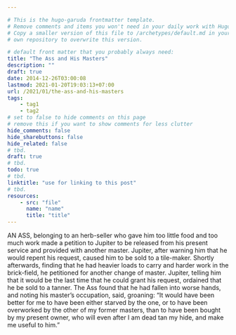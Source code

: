 ```yaml
---

# This is the hugo-garuda frontmatter template.
# Remove comments and items you won't need in your daily work with Hugo.
# Copy a smaller version of this file to /archetypes/default.md in your
# own repository to overwrite this version.

# default front matter that you probably always need:
title: "The Ass and His Masters"
description: ""
draft: true
date: 2014-12-26T03:00:08
lastmod: 2021-01-20T19:03:13+07:00
url: /2021/01/the-ass-and-his-masters
tags:
    - tag1
    - tag2
# set to false to hide comments on this page
# remove this if you want to show comments for less clutter
hide_comments: false
hide_sharebuttons: false
hide_related: false
# tbd.
draft: true
# tbd.
todo: true
# tbd.
linktitle: "use for linking to this post"
# tbd.
resources:
    - src: "file"
      name: "name"
      title: "title"
---
```

AN ASS, belonging to an herb-seller who gave him too little food and too much work made a petition to Jupiter to be released from his present service and provided with another master. Jupiter, after warning him that he would repent his request, caused him to be sold to a tile-maker. Shortly afterwards, finding that he had heavier loads to carry and harder work in the brick-field, he petitioned for another change of master. Jupiter, telling him that it would be the last time that he could grant his request, ordained that he be sold to a tanner. The Ass found that he had fallen into worse hands, and noting his master’s occupation, said, groaning: “It would have been better for me to have been either starved by the one, or to have been overworked by the other of my former masters, than to have been bought by my present owner, who will even after I am dead tan my hide, and make me useful to him.”
